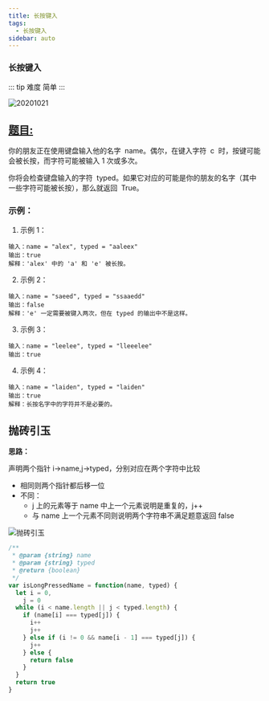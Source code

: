 ```yaml
---
title: 长按键入
tags:
  - 长按键入
sidebar: auto
---
```


### 长按键入

::: tip 难度
简单
:::

![20201021](http://qiniu.gaowenju.com/leecode/banner/20201021.jpg)

## [题目:](https://leetcode-cn.com/problems/long-pressed-name/)

你的朋友正在使用键盘输入他的名字  name。偶尔，在键入字符  c  时，按键可能会被长按，而字符可能被输入 1 次或多次。

你将会检查键盘输入的字符  typed。如果它对应的可能是你的朋友的名字（其中一些字符可能被长按），那么就返回  True。

### 示例：

1. 示例 1：

```
输入：name = "alex", typed = "aaleex"
输出：true
解释：'alex' 中的 'a' 和 'e' 被长按。
```

2. 示例 2：

```
输入：name = "saeed", typed = "ssaaedd"
输出：false
解释：'e' 一定需要被键入两次，但在 typed 的输出中不是这样。
```

3. 示例 3：

```
输入：name = "leelee", typed = "lleeelee"
输出：true
```

4. 示例 4：

```
输入：name = "laiden", typed = "laiden"
输出：true
解释：长按名字中的字符并不是必要的。
```

## 抛砖引玉

**思路：**

声明两个指针 i->name,j->typed，分别对应在两个字符中比较

- 相同则两个指针都后移一位
- 不同：
  - j 上的元素等于 name 中上一个元素说明是重复的，j++
  - 与 name 上一个元素不同则说明两个字符串不满足题意返回 false

![抛砖引玉](http://qiniu.gaowenju.com/leecode/20201021.png)

```javascript
/**
 * @param {string} name
 * @param {string} typed
 * @return {boolean}
 */
var isLongPressedName = function(name, typed) {
  let i = 0,
    j = 0
  while (i < name.length || j < typed.length) {
    if (name[i] === typed[j]) {
      i++
      j++
    } else if (i != 0 && name[i - 1] === typed[j]) {
      j++
    } else {
      return false
    }
  }
  return true
}
```
